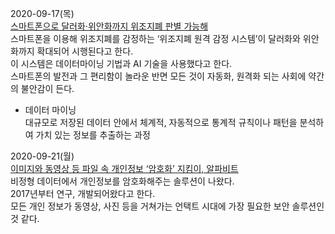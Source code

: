2020-09-17(목)  
[스마트폰으로 달러화·위안화까지 위조지폐 판별 가능해](https://www.dailysecu.com/news/articleView.html?idxno=113824)  
스마트폰을 이용해 위조지폐를 감정하는 ‘위조지폐 원격 감정 시스템’이 달러화와 위안화까지 확대되어 시행된다고 한다.  
이 시스템은 데이터마이닝 기법과 AI 기술을 사용했다고 한다.  
스마트폰의 발전과 그 편리함이 놀라운 반면 모든 것이 자동화, 원격화 되는 사회에 약간의 불안감이 든다.  
* 데이터 마이닝  
대규모로 저장된 데이터 안에서 체계적, 자동적으로 통계적 규칙이나 패턴을 분석하여 가치 있는 정보를 추출하는 과정  


2020-09-21(월)  
[이미지와 동영상 등 파일 속 개인정보 ‘암호화’ 지킴이, 알파비트](https://www.boannews.com/media/view.asp?idx=91253)  
비정형 데이터에서 개인정보를 암호화해주는 솔루션이 나왔다.  
2017년부터 연구, 개발되어왔다고 한다.  
모든 개인 정보가 동영상, 사진 등을 거쳐가는 언택트 시대에 가장 필요한 보안 솔루션인 것 같다.  


